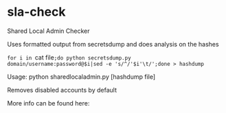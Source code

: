# sla-check
Shared Local Admin Checker

Uses formatted output from secretsdump and does analysis on the hashes

`for i in `cat file`;do python secretsdump.py domain/username:password@$i|sed -e 's/^/'$i'\t/';done > hashdump`

Usage:
python sharedlocaladmin.py [hashdump file]

Removes disabled accounts by default

More info can be found here: 
